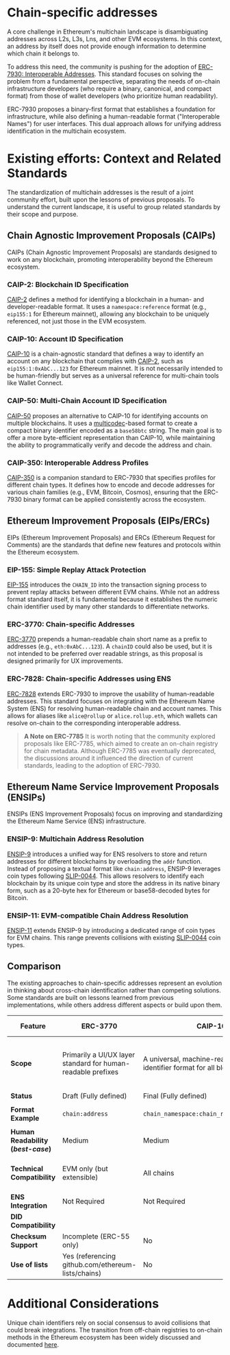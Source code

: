 # Chain-specific addresses

A core challenge in Ethereum's multichain landscape is disambiguating addresses across L2s, L3s, Lns, and other EVM ecosystems. In this context, an address by itself does not provide enough information to determine which chain it belongs to.

To address this need, the community is pushing for the adoption of [ERC-7930: Interoperable Addresses](https://eips.ethereum.org/EIPS/eip-7930). This standard focuses on solving the problem from a fundamental perspective, separating the needs of on-chain infrastructure developers (who require a binary, canonical, and compact format) from those of wallet developers (who prioritize human readability).

ERC-7930 proposes a binary-first format that establishes a foundation for infrastructure, while also defining a human-readable format ("Interoperable Names") for user interfaces. This dual approach allows for unifying address identification in the multichain ecosystem.

# Existing efforts: Context and Related Standards

The standardization of multichain addresses is the result of a joint community effort, built upon the lessons of previous proposals. To understand the current landscape, it is useful to group related standards by their scope and purpose.

## Chain Agnostic Improvement Proposals (CAIPs)
CAIPs (Chain Agnostic Improvement Proposals) are standards designed to work on any blockchain, promoting interoperability beyond the Ethereum ecosystem.

### CAIP-2: Blockchain ID Specification
[CAIP-2](https://github.com/ChainAgnostic/CAIPs/blob/main/CAIPs/caip-2.md) defines a method for identifying a blockchain in a human- and developer-readable format. It uses a `namespace:reference` format (e.g., `eip155:1` for Ethereum mainnet), allowing any blockchain to be uniquely referenced, not just those in the EVM ecosystem.

### CAIP-10: Account ID Specification
[CAIP-10](https://github.com/ChainAgnostic/CAIPs/blob/main/CAIPs/caip-10.md) is a chain-agnostic standard that defines a way to identify an account on any blockchain that complies with [CAIP-2](https://github.com/ChainAgnostic/CAIPs/blob/main/CAIPs/caip-2.md), such as `eip155:1:0xAbC...123` for Ethereum mainnet. It is not necessarily intended to be human-friendly but serves as a universal reference for multi-chain tools like Wallet Connect.

### CAIP-50: Multi-Chain Account ID Specification
[CAIP-50](./caip-50.md) proposes an alternative to CAIP-10 for identifying accounts on multiple blockchains. It uses a [multicodec](https://github.com/multiformats/multicodec/)-based format to create a compact binary identifier encoded as a `base58btc` string. The main goal is to offer a more byte-efficient representation than CAIP-10, while maintaining the ability to programmatically verify and decode the address and chain.

### CAIP-350: Interoperable Address Profiles
[CAIP-350](https://github.com/ChainAgnostic/CAIPs/blob/main/CAIPs/caip-350.md) is a companion standard to ERC-7930 that specifies profiles for different chain types. It defines how to encode and decode addresses for various chain families (e.g., EVM, Bitcoin, Cosmos), ensuring that the ERC-7930 binary format can be applied consistently across the ecosystem.

## Ethereum Improvement Proposals (EIPs/ERCs)
EIPs (Ethereum Improvement Proposals) and ERCs (Ethereum Request for Comments) are the standards that define new features and protocols within the Ethereum ecosystem.

### EIP-155: Simple Replay Attack Protection
[EIP-155](https://eips.ethereum.org/EIPS/eip-155) introduces the `CHAIN_ID` into the transaction signing process to prevent replay attacks between different EVM chains. While not an address format standard itself, it is fundamental because it establishes the numeric chain identifier used by many other standards to differentiate networks.

### ERC-3770: Chain-specific Addresses
[ERC-3770](https://eips.ethereum.org/EIPS/eip-3770) prepends a human-readable chain short name as a prefix to addresses (e.g., `eth:0xAbC...123`). A `chainID` could also be used, but it is not intended to be preferred over readable strings, as this proposal is designed primarily for UX improvements.

### ERC-7828: Chain-specific Addresses using ENS
[ERC-7828](https://ethereum-magicians.org/t/erc-7828-chain-specific-addresses-using-ens/21930) extends ERC-7930 to improve the usability of human-readable addresses. This standard focuses on integrating with the Ethereum Name System (ENS) for resolving human-readable chain and account names. This allows for aliases like `alice@rollup` or `alice.rollup.eth`, which wallets can resolve on-chain to the corresponding interoperable address.

> **A Note on ERC-7785**
> It is worth noting that the community explored proposals like ERC-7785, which aimed to create an on-chain registry for chain metadata. Although ERC-7785 was eventually deprecated, the discussions around it influenced the direction of current standards, leading to the adoption of ERC-7930.

## Ethereum Name Service Improvement Proposals (ENSIPs)
ENSIPs (ENS Improvement Proposals) focus on improving and standardizing the Ethereum Name Service (ENS) infrastructure.

### ENSIP-9: Multichain Address Resolution
[ENSIP-9](https://github.com/ensdomains/ensips/blob/master/ensips/9.md) introduces a unified way for ENS resolvers to store and return addresses for different blockchains by overloading the `addr` function. Instead of proposing a textual format like `chain:address`, ENSIP-9 leverages coin types following [SLIP-0044](https://github.com/satoshilabs/slips/blob/master/slip-0044.md). This allows resolvers to identify each blockchain by its unique coin type and store the address in its native binary form, such as a 20-byte hex for Ethereum or base58-decoded bytes for Bitcoin.

### ENSIP-11: EVM-compatible Chain Address Resolution
[ENSIP-11](https://github.com/ensdomains/ensips/blob/master/ensips/11.md) extends ENSIP-9 by introducing a dedicated range of coin types for EVM chains. This range prevents collisions with existing [SLIP-0044](https://github.com/satoshilabs/slips/blob/master/slip-0044.md) coin types.

## Comparison

The existing approaches to chain-specific addresses represent an evolution in thinking about cross-chain identification rather than competing solutions. Some standards are built on lessons learned from previous implementations, while others address different aspects or build upon them.

| **Feature** | ERC-3770 | CAIP-10 | CAIP-50 | ERC-7828 | ENSIP-9/ENSIP-11 | CAIP-2 | ERC-7930 |
| --- | --- | --- | --- | --- | --- | --- | --- |
| **Scope** | Primarily a UI/UX layer standard for human-readable prefixes | A universal, machine-readable account identifier format for all blockchains | Compact, binary account ID format for all blockchains | On-chain naming integration with ENS for chain and address names, EVM-focused | ENS resolver-level standards for storing/retrieving multichain addresses | Universal blockchain identifier (machine-readable) | Universal and extensible binary and text format for chain-specific addresses |
| **Status** | Draft (Fully defined) | Final (Fully defined) | Draft | Draft (Incomplete) | Final/Draft | Final | Last Call |
| **Format Example** | `chain:address` | `chain_namespace:chain_reference:address` | `zUJWDx...` (base58btc) | `address:chain.eth` or `address@chain.eth` | Still uses typical `.eth` format | `namespace:reference` | `<address>@<chain>#<checksum>` |
| **Human Readability (_best-case_)** | Medium | Medium | Low | High | High (from typical ENS format) | High | High |
| **Technical Compatibility** | EVM only (but extensible) | All chains | All chains | EVM only (potential non-EVM support) | Blockchains part of [SLIP-0044](https://github.com/satoshilabs/slips/blob/master/slip-0044.md) or following EVM `chainId` specs | All chains | All chains (via CAIP-350 profiles) |
| **ENS Integration** | Not Required | Not Required | Not Required | Required | Required | Not Required | Supported |
| **DID Compatibility** | | | Supported | | | Not direct | Compatible |
| **Checksum Support** | Incomplete (ERC-55 only) | No | Yes (parity byte) | Yes | Yes | No | Yes |
| **Use of lists** | Yes (referencing github.com/ethereum-lists/chains) | No | No | Yes (requires on-chain registry) | Based on [SLIP-0044](https://github.com/satoshilabs/slips/blob/master/slip-0044.md) | Not direct | Indirect (via CAIP-350 profiles) |

# Additional Considerations

Unique chain identifiers rely on social consensus to avoid collisions that could break integrations. The transition from off-chain registries to on-chain methods in the Ethereum ecosystem has been widely discussed and documented [here](chain-registries.md).

